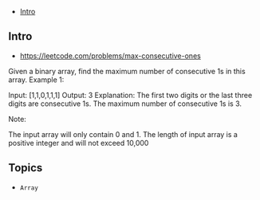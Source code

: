 - [Intro](#intro)

## Intro

- https://leetcode.com/problems/max-consecutive-ones

Given a binary array, find the maximum number of consecutive 1s in this array.
Example 1:

Input: [1,1,0,1,1,1]
Output: 3
Explanation: The first two digits or the last three digits are consecutive 1s.
    The maximum number of consecutive 1s is 3.

Note:

The input array will only contain 0 and 1.
The length of input array is a positive integer and will not exceed 10,000



## Topics

- `Array`



